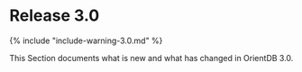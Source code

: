 
# Release 3.0

{% include "include-warning-3.0.md" %}

This Section documents what is new and what has changed in OrientDB 3.0.